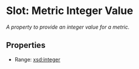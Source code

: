 # Slot: Metric Integer Value
_A property to provide an integer value for a metric._



<!-- no inheritance hierarchy -->


## Properties

 * Range: [xsd:integer](http://www.w3.org/2001/XMLSchema#integer)







